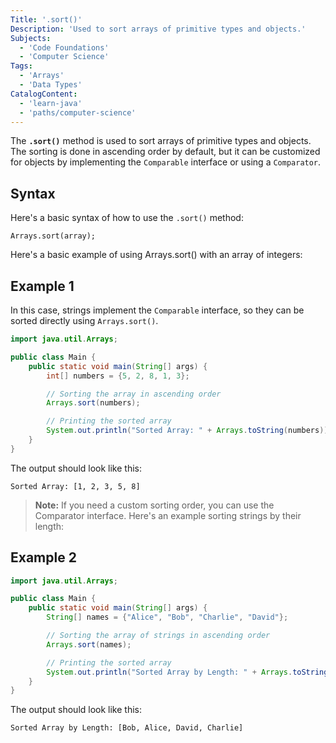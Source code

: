 ```yaml
---
Title: '.sort()'
Description: 'Used to sort arrays of primitive types and objects.'
Subjects:
  - 'Code Foundations'
  - 'Computer Science'
Tags:
  - 'Arrays'
  - 'Data Types'
CatalogContent:
  - 'learn-java'
  - 'paths/computer-science'
---
```


The **`.sort()`** method is used to sort arrays of primitive types and objects. The sorting is done in ascending order by default, but it can be customized for objects by implementing the `Comparable` interface or using a `Comparator`.

## Syntax

Here's a basic syntax of how to use the `.sort()` method:

```pseudo
Arrays.sort(array);
```

Here's a basic example of using Arrays.sort() with an array of integers:

## Example 1

In this case, strings implement the `Comparable` interface, so they can be sorted directly using `Arrays.sort()`.

```java
import java.util.Arrays;

public class Main {
    public static void main(String[] args) {
        int[] numbers = {5, 2, 8, 1, 3};

        // Sorting the array in ascending order
        Arrays.sort(numbers);

        // Printing the sorted array
        System.out.println("Sorted Array: " + Arrays.toString(numbers));
    }
}
```

The output should look like this:

```shell
Sorted Array: [1, 2, 3, 5, 8]
```

> **Note:** If you need a custom sorting order, you can use the Comparator interface. Here's an example sorting strings by their length:

## Example 2


```java
import java.util.Arrays;

public class Main {
    public static void main(String[] args) {
        String[] names = {"Alice", "Bob", "Charlie", "David"};

        // Sorting the array of strings in ascending order
        Arrays.sort(names);

        // Printing the sorted array
        System.out.println("Sorted Array by Length: " + Arrays.toString(names));
    }
}
```

The output should look like this:

```shell
Sorted Array by Length: [Bob, Alice, David, Charlie]
```
